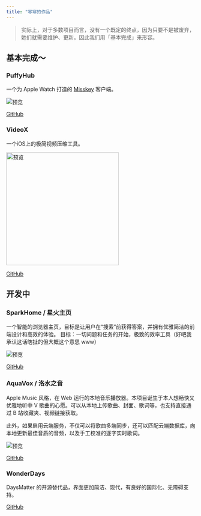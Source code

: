 ```yaml
---
title: "寒寒的作品"
---
```


> 实际上，对于多数项目而言，没有一个既定的终点，因为只要不是被废弃，她们就需要维护、更新。因此我们用「基本完成」来形容。

## 基本完成～

### PuffyHub

一个为 Apple Watch 打造的 [Misskey](https://misskey-hub.net) 客户端。

![预览](/img/puffyhub-preview.png)

[GitHub](https://github.com/alikia2x/aquavox)

### VideoX

一个iOS上的极简视频压缩工具。

<img src="/img/videox-preview.png" width="300" alt="预览"/>

[GitHub](https://github.com/alikia2x/videox)

## 开发中

### SparkHome / 星火主页

一个智能的浏览器主页，目标是让用户在“搜索”前获得答案，并拥有优雅简洁的前端设计和高效的体验。
目标：一切问题和任务的开始，极致的效率工具（好吧我承认这话瞎扯的但大概这个意思 www）

![预览](/img/sparkhome-preview.png)

[GitHub](https://github.com/alikia2x/sparkhome)

### AquaVox / 洛水之音

Apple Music 风格，在 Web 运行的本地音乐播放器。本项目诞生于本人想畅快又优雅地听中 V 歌曲的心愿。可以从本地上传歌曲、封面、歌词等，也支持直接通过 B 站收藏夹、视频链接获取。

此外，如果启用云端服务，不仅可以将歌曲多端同步，还可以匹配云端数据库，向本地更新最佳音质的音频，以及手工校准的逐字实时歌词。

![预览](/img/aquavox-preview.png)

[GitHub](https://github.com/alikia2x/aquavox)

### WonderDays

DaysMatter 的开源替代品，界面更加简洁、现代，有良好的国际化、无障碍支持。

[GitHub](https://github.com/alikia2x/wonderdays)
